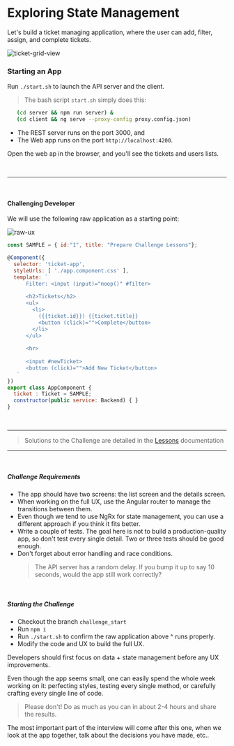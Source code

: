 # Exploring State Management

Let's build a ticket managing application, where the user can add, filter, assign, and complete tickets.

![ticket-grid-view](https://user-images.githubusercontent.com/210413/39407154-801b4fb2-4b87-11e8-95d5-53a770404f1f.jpg)

### Starting an App


Run `./start.sh` to launch the API server and the client.

> The bash script `start.sh` simply does this: 
```bash
   (cd server && npm run server) &
   (cd client && ng serve --proxy-config proxy.config.json)
```


* The REST server runs on the port 3000, and
* The Web app runs on the port `http://localhost:4200`. 

Open the web ap in the browser, and you'll see the tickets and users lists.

<br/>

- - -

<br/>

#### Challenging Developer

We will use the following raw application as a starting point:


![raw-ux](https://user-images.githubusercontent.com/210413/33805770-a07c7b22-dd83-11e7-965f-bf24d840b257.jpg)

```js
const SAMPLE = { id:"1", title: "Prepare Challenge Lessons"};

@Component({
  selector: 'ticket-app',
  styleUrls: [ './app.component.css' ],
  template: `      
      Filter: <input (input)="noop()" #filter>
      
      <h2>Tickets</h2>
      <ul>
        <li>
          ({{ticket.id}}) {{ticket.title}}
          <button (click)="">Complete</button>
        </li>
      </ul>
      
      <hr> 
      
      <input #newTicket>
      <button (click)="">Add New Ticket</button>
   `
})
export class AppComponent {
  ticket : Ticket = SAMPLE;
  constructor(public service: Backend) { }
}
````

<br/>

---

>  Solutions to the Challenge are detailed in the [Lessons](lessons.md) documentation

---

<br/>

##### Challenge Requirements


* The app should have two screens: the list screen and the details screen.
* When working on the full UX, use the Angular router to manage the transitions between them.
* Even though we tend to use NgRx for state management, you can use a different approach if you think it fits better.
* Write a couple of tests. The goal here is not to build a production-quality app, so don't test every single detail. Two or three tests should be good enough.
* Don't forget about error handling and race conditions.
  >  The API server has a random delay.
  >  If you bump it up to say 10 seconds, would the app still work correctly?

<br/>

##### Starting the Challenge

*  Checkout the branch `challenge_start`
*  Run `npm i`
*  Run `./start.sh` to confirm the raw application above ^ runs properly.
*  Modify the code and UX to build the full UX.

Developers should first focus on data + state management before any UX improvements.

Even though the app seems small, one can easily spend the whole week working on it: perfecting styles, testing every single method, or carefully crafting every single line of code.

> Please don't! Do as much as you can in about 2-4 hours and share the results.

The most important part of the interview will come after this one, when we look at the app together, talk about the decisions you have made, etc..

